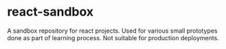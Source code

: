 # react-sandbox
A sandbox repository for react projects. Used for various small prototypes done as part of learning process. Not suitable for production deployments.

